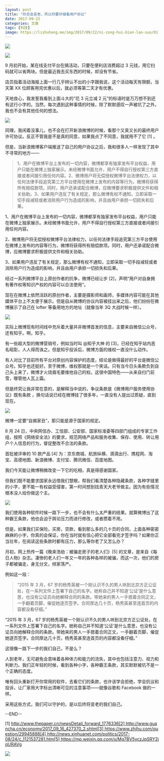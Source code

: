 ```yaml
---
layout: post
title: "你总会变老，所以你要仔细看用户协议"
date: 2017-09-22
categories: 文章
tags: [科技]
image: https://lishuhang.me/img/2017/09/22/ni-zong-hui-bian-lao-suo/01.png
---
```


![](https://mmbiz.qpic.cn/mmbiz_jpg/AdRKyBVLoHKyCCsoYPzOSeyw1TMDXcvib6ER8wIaFyYpUlywOTMfo06SuS3rzKssBcveTSPLuVgGqkD9t9fNdww/0.jpeg)

![](https://lishuhang.me/img/2017/09/22/ni-zong-hui-bian-lao-suo/01.png)

9 月初开始，某在线支付平台在搞活动，只要在便利店消费超过 3 元钱，用它扫码就可以省两块。但是最近我去买东西的时候，却没有节省。

店员指着活动海报上面一行几乎辨认不出的小字跟我说，这个活动每天有限额，当天第 XX 位顾客用完优惠以后，就必须等第二天才有优惠。

天地良心，我发誓我看到上面斗大的“花 3 元立减 2 元”的标语时是万万想不到还有这行小字的。当然，每次遇到这种事情的时候，除了默默感叹一声被坑了之外，我也不会有其他任何的想法。

![](https://lishuhang.me/img/2017/09/22/ni-zong-hui-bian-lao-suo/02.png)

同理，我闲着没事儿，也不会在打开新浪微博的时候，看那个又臭又长的最终用户许可协议。反正不管我是不是真的同意，如果我点了不同意，我就用不了它 [1] 。

但是，当新浪微博客户端推送了自己的用户协议之后，我和很多人一样发现了其中不寻常的地方——

> 1、用户在微博平台上发布的一切内容，微博都享有独家发布平台权益，用户只能在微博上独家展示。未经微博书面允许，用户不得自行授权第三方直接或者间接引用任何内容。2、微博用户将无偿授权微博平台法律权力，以任何法律手段追究第三方平台使用在微博上发布的内容等行为，微博将获得所有赔偿款项。同时，用户还承诺配合微博，应微博要求积极提供文件和相关协助。3、如果用户违反了有关规定，那么微博有权不通知，立即采取一切手段减轻或者消除用户行为造成的影响，并且由用户承担一切损失和后果。

1、用户在微博平台上发布的一切内容，微博都享有独家发布平台权益，用户只能在微博上独家展示。未经微博书面允许，用户不得自行授权第三方直接或者间接引用任何内容。

2、微博用户将无偿授权微博平台法律权力，以任何法律手段追究第三方平台使用在微博上发布的内容等行为，微博将获得所有赔偿款项。同时，用户还承诺配合微博，应微博要求积极提供文件和相关协助。

3、如果用户违反了有关规定，那么微博有权不通知，立即采取一切手段减轻或者消除用户行为造成的影响，并且由用户承担一切损失和后果。

经过一系列微博平台上原创作者的抗争，微博已经让步 [2]，声明“用户对自身拥有著作权等知识产权的内容可以合法使用”。

现在在微博上依然活跃的原创作者，主要是摄影师和画师，多媒体内容可能在其他媒体平台上不太便于展示。但是自从微博的协议内容被挂出来之后，他们纷纷在微博展示了自己在 lofter 等备用地方的地址（就像当年 3Q 大战时候一样）。

![](https://lishuhang.me/img/2017/09/22/ni-zong-hui-bian-lao-suo/03.png)

实际上微博现有时间线中充斥着大量并非微博首发的信息，主要来自微信公众号，还有知乎。啊，知乎。

有一些超大型的微博营销号，例如当时叫 @知乎大神 的 [3]，已经在知乎站内恶名昭彰，人人得而诛之。但是知乎投诉后，微博方面的维权一直没什么动作。

有人对比了目前所有平台对原创内容保护的态度，结论是做得最好的平台是微信公众号。知乎也还挺好。至于微博，维权那就是一个笑话。只有当今日头条欺负到自己头上来了，微博才火烧眉毛要维他自己的权。这很中国特色——从来自扫门前雪，哪管他人瓦上霜。

但是终究让我非常在意的，是解释当中说的，争议条款是《微博用户服务使用协议》既有条款 ，换句话说已经在微博挂了很多年，一直没有人提出过质疑，直到现在。

![](https://lishuhang.me/img/2017/09/22/ni-zong-hui-bian-lao-suo/04.png)

微博一定要“自揭家丑”，那只能是源于国家的规定。

8 月 24 日，中央网信办、工信部、公安部、国家标准委等四部门组成的专家工作组，按照《网络安全法》的要求，规范网络产品和服务收集、保存、使用、转让用户个人信息的行为，督促整改不合法的条款。

首批被评审的 10 款产品 [4] 为：京东商城、航旅纵横、滴滴出行、携程网、淘宝、高德地图、新浪微博、支付宝、腾讯微信、百度地图。

我们今天能让微博稍微改变一下它的吃相，真是得感谢国家。

但我们既不能要求国家永远借我们慧眼，帮我们看清楚各种隐藏条款，各种字缝里的小字，更不能一有权益受侵害，第一时间想到找青天大老爷做主。因为有些情况根本没人给你做这个主。

![](https://lishuhang.me/img/2017/09/22/ni-zong-hui-bian-lao-suo/05.png)

我们使用各种软件时候一路下一步，也不会有什么太严重的结果。就算微博出了这种霸王条款，他也会迫于舆论压力而进行修改，或者攒着不用。

但是，如果我们买保险，买房，贷款，看到那么多的几十页的合同，上面各种密密麻麻的小字，你真的会保证，你在当时就有信心把它全部看完才签字吗？如果你正当壮年，在阅读这些条款时都有压力，那么等你老了又怎么办？

月初，网上热传一篇《晚来浩劫：被骗走房子的老人们》[5] 的文章，是来自《每日人物》杂志。凄惨的老人们一年又一年的各种各样的被骗，而这一次，他们的房子都被骗走，身无分文，倾家荡产。

例如这一段：

> “2015 年 3 月，67 岁的杨秀英被一个刚认识不久的男人哄到北京方正公证处，在一系列文件上签署下自己的名字。她称自己并不知道‘公证’是什么意思，也没有公证员向她解释合同的条款。带她来的男人一手摁着合同正文，一手翻着页脚，催促她逐页签字。合同厚达几十页，杨秀英甚至连首页的内容都没看仔细。”

“2015 年 3 月，67 岁的杨秀英被一个刚认识不久的男人哄到北京方正公证处，在一系列文件上签署下自己的名字。她称自己并不知道‘公证’是什么意思，也没有公证员向她解释合同的条款。带她来的男人一手摁着合同正文，一手翻着页脚，催促她逐页签字。合同厚达几十页，杨秀英甚至连首页的内容都没看仔细。”

这很像一路下一步的我们自己，不是么？

人到老年，无可避免会意味着各种体力和能力的流失，其中也包括注意力、视力和判断力。我们正年轻的时候，看到各种小字，各种霸王条款，其实默默被坑不是一个正确的态度。

唯有回头重新打开你常用的软件，去看它们的条款，也许该学会拒绝，学会抗议和投诉，让厂家用大字标出清晰可见的注意事项——就像谷歌和 Facebook 做的一样。

采用这些方式，我们可以守护的，是以后终将变老的我们自己。

--END--

[1] http://www.thepaper.cn/newsDetail_forward_1776336[2] http://www.guancha.cn/economy/2017_09_16_427370_2.shtml[3] https://www.zhihu.com/question/29945888[4] http://news.xinhuanet.com/politics/2017-08/24/c_1121537281.htm[5] https://mp.weixin.qq.com/s/Mq7BV5yczJpSRY2jqURAVg

![](https://lishuhang.me/img/2017/09/22/ni-zong-hui-bian-lao-suo/06.jpg)